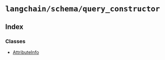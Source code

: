 `langchain/schema/query_constructor`
====================================

Index[​](#index "Direct link to Index")
---------------------------------------

### Classes[​](#classes "Direct link to Classes")

*   [AttributeInfo](/docs/api/schema_query_constructor/classes/AttributeInfo)